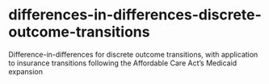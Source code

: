 # differences-in-differences-discrete-outcome-transitions
Difference-in-differences for discrete outcome transitions, with application to insurance transitions following the Affordable Care Act’s Medicaid expansion
